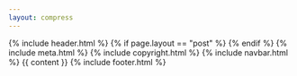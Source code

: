 ```yaml
--- 
layout: compress
---
```

<!doctype html>
<html lang="en">
    <title>{% if page.title %}{{ page.title }} – {% endif %}{{ site.title }}</title>
    {% include header.html %}
    {% if page.layout == "post" %}
        <link rel="stylesheet" href="/css/post.css?v=0.5">
    {% endif %}
    {% include meta.html %}
    <body>
        {% include copyright.html %}
        {% include navbar.html %}
        {{ content }}
    </body>
    {% include footer.html %}
</html>